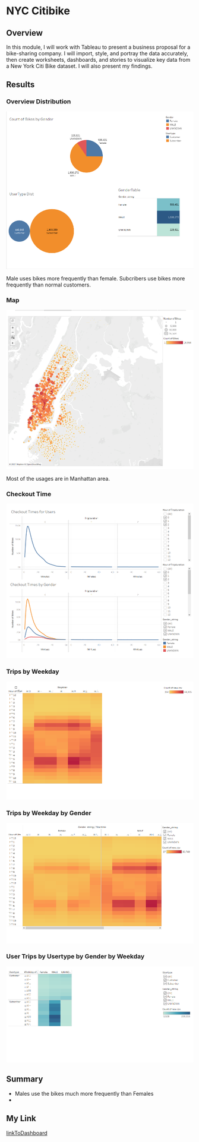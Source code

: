 # NYC Citibike 

## Overview
In this module, I will work with Tableau to present a business proposal for a bike-sharing company. 
I will import, style, and portray the data accurately, then create worksheets, dashboards, and stories to visualize key data from a New York Citi Bike dataset.
I will also present my findings.


## Results

### Overview Distribution
![Overview](overview.png)

Male uses bikes more frequently than female.
Subcribers use bikes more frequently than normal customers.

### Map
![Map](map.png)

Most of the usages are in Manhattan area.

### Checkout Time
![Checkout Time](checkout.png)

### Trips by Weekday
![Trips by Weekday](trip1.png)

### Trips by Weekday by Gender
![Trips by Weekday by Gender](trip2.png)


###  User Trips by Usertype by Gender by Weekday
![User Trips](trip3.png)


## Summary
 - Males use the bikes much more frequently than Females
 - 


## My Link
[linkToDashboard](https://public.tableau.com/profile/wenzhi.dong#!/)
